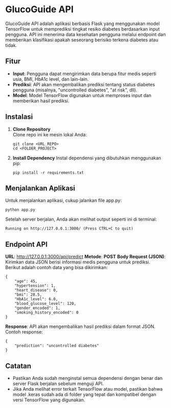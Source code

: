 # GlucoGuide API

GlucoGuide API adalah aplikasi berbasis Flask yang menggunakan model TensorFlow untuk memprediksi tingkat resiko diabetes berdasarkan input pengguna. API ini menerima data kesehatan pengguna melalui endpoint dan memberikan klasifikasi apakah seseorang berisiko terkena diabetes atau tidak.

## Fitur

- **Input**: Pengguna dapat mengirimkan data berupa fitur medis seperti usia, BMI, HbA1c level, dan lain-lain.
- **Prediksi**: API akan mengembalikan prediksi tentang status diabetes pengguna (misalnya, "uncontrolled diabetes", "at risk", dll).
- **Model**: Model TensorFlow digunakan untuk memproses input dan memberikan hasil prediksi.

## Instalasi

1. **Clone Repository**  
   Clone repo ini ke mesin lokal Anda:
   ```
   git clone <URL_REPO>
   cd <FOLDER_PROJECT>
2. **Install Dependency**
   Instal dependensi yang dibutuhkan menggunakan pip:
   ```
   pip install -r requirements.txt

## Menjalankan Aplikasi
Untuk menjalankan aplikasi, cukup jalankan file app.py:
```
python app.py
```
Setelah server berjalan, Anda akan melihat output seperti ini di terminal:
```
Running on http://127.0.0.1:3000/ (Press CTRL+C to quit)
```
## Endpoint API
**URL**: http://127.0.0.1:3000/api/predict
**Metode**: **POST**
**Body Request (JSON)**: Kirimkan data JSON berisi informasi medis pengguna untuk prediksi. Berikut adalah contoh data yang bisa dikirimkan:
```
{
    "age": 45,
    "hypertension": 1,
    "heart_disease": 0,
    "bmi": 28.5,
    "HbA1c_level": 6.0,
    "blood_glucose_level": 120,
    "gender_encoded": 1,
    "smoking_history_encoded": 0
}
```
**Response**: API akan mengembalikan hasil prediksi dalam format JSON. Contoh response:
```
{
    "prediction": "uncontrolled diabetes"
}
```
## Catatan
- Pastikan Anda sudah menginstal semua dependensi dengan benar dan server Flask berjalan sebelum menguji API.
- Jika Anda melihat error terkait TensorFlow atau model, pastikan bahwa model .keras sudah ada di folder yang tepat dan kompatibel dengan versi TensorFlow yang digunakan.
